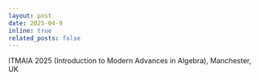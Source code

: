 ```yaml
---
layout: post
date: 2025-04-9 
inline: true
related_posts: false
---
```


 ITMAIA 2025 (Introduction to Modern Advances in Algebra), Manchester, UK
